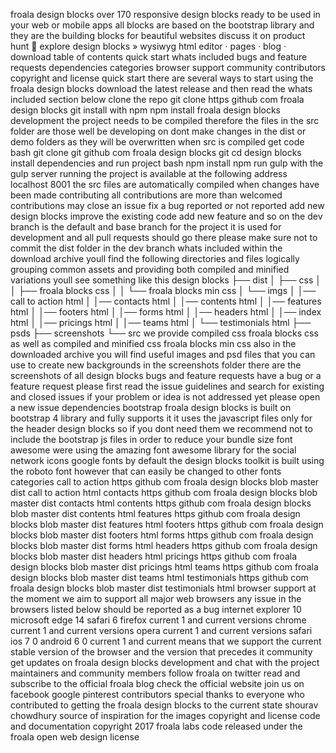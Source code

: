froala design blocks over 170 responsive design blocks ready to be used in your web or mobile apps all blocks are based on the bootstrap library and they are the building blocks for beautiful websites discuss it on product hunt 🦄 explore design blocks » wysiwyg html editor · pages · blog · download table of contents quick start whats included bugs and feature requests dependencies categories browser support community contributors copyright and license quick start there are several ways to start using the froala design blocks download the latest release and then read the whats included section below clone the repo git clone https github com froala design blocks git install with npm npm install froala design blocks development the project needs to be compiled therefore the files in the src folder are those well be developing on dont make changes in the dist or demo folders as they will be overwritten when src is compiled get code bash git clone git github com froala design blocks git cd design blocks install dependencies and run project bash npm install npm run gulp with the gulp server running the project is available at the following address localhost 8001 the src files are automatically compiled when changes have been made contributing all contributions are more than welcomed contributions may close an issue fix a bug reported or not reported add new design blocks improve the existing code add new feature and so on the dev branch is the default and base branch for the project it is used for development and all pull requests should go there please make sure not to commit the dist folder in the dev branch whats included within the download archive youll find the following directories and files logically grouping common assets and providing both compiled and minified variations youll see something like this design blocks ├── dist │ ├── css │ │ ├── froala blocks css │ │ └── froala blocks min css │ └── imgs │ │── call to action html │ │── contacts html │ │── contents html │ │── features html │ │── footers html │ │── forms html │ │── headers html │ │── index html │ │── pricings html │ │── teams html │ └── testimonials html ├── psds ├── screenshots └── src we provide compiled css froala blocks css as well as compiled and minified css froala blocks min css also in the downloaded archive you will find useful images and psd files that you can use to create new backgrounds in the screenshots folder there are the screenshots of all design blocks bugs and feature requests have a bug or a feature request please first read the issue guidelines and search for existing and closed issues if your problem or idea is not addressed yet please open a new issue dependencies bootstrap froala design blocks is built on bootstrap 4 library and fully supports it it uses the javascript files only for the header design blocks so if you dont need them we recommend not to include the bootstrap js files in order to reduce your bundle size font awesome were using the amazing font awesome library for the social network icons google fonts by default the design blocks toolkit is built using the roboto font however that can easily be changed to other fonts categories call to action https github com froala design blocks blob master dist call to action html contacts https github com froala design blocks blob master dist contacts html contents https github com froala design blocks blob master dist contents html features https github com froala design blocks blob master dist features html footers https github com froala design blocks blob master dist footers html forms https github com froala design blocks blob master dist forms html headers https github com froala design blocks blob master dist headers html pricings https github com froala design blocks blob master dist pricings html teams https github com froala design blocks blob master dist teams html testimonials https github com froala design blocks blob master dist testimonials html browser support at the moment we aim to support all major web browsers any issue in the browsers listed below should be reported as a bug internet explorer 10 microsoft edge 14 safari 6 firefox current 1 and current versions chrome current 1 and current versions opera current 1 and current versions safari ios 7 0 android 6 0 current 1 and current means that we support the current stable version of the browser and the version that precedes it community get updates on froala design blocks development and chat with the project maintainers and community members follow froala on twitter read and subscribe to the official froala blog check the official website join us on facebook google pinterest contributors special thanks to everyone who contributed to getting the froala design blocks to the current state shourav chowdhury source of inspiration for the images copyright and license code and documentation copyright 2017 froala labs code released under the froala open web design license